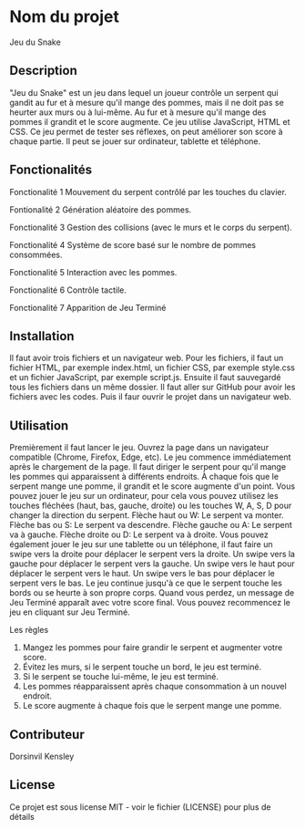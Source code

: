 # Nom du projet

Jeu du Snake

## Description

"Jeu du Snake" est un jeu dans lequel un joueur contrôle un serpent qui gandit au fur et à mesure qu'il mange des pommes, mais il ne doit pas se heurter aux murs ou à lui-même. Au fur et à mesure qu'il mange des pommes il grandit et le score augmente. Ce jeu utilise JavaScript, HTML et CSS. Ce jeu permet de tester ses réflexes, on peut améliorer son score à chaque partie. Il peut se jouer sur ordinateur, tablette et téléphone.

## Fonctionalités

Fonctionalité 1
Mouvement du serpent contrôlé par les touches du clavier. 

Fontionalité 2
Génération aléatoire des pommes.

Fonctionalité 3
Gestion des collisions (avec le murs et le corps du serpent).

Fonctionalité 4
Système de score basé sur le nombre de pommes consommées.

Fonctionalité 5
Interaction avec les pommes.

Fonctionalité 6
Contrôle tactile. 

Fonctionalité 7
Apparition de Jeu Terminé  

## Installation 

Il faut avoir trois fichiers et un navigateur web. Pour les fichiers, il faut un fichier HTML, par exemple index.html, un fichier CSS, par exemple style.css et un fichier JavaScript, par exemple script.js. Ensuite il faut sauvegardé tous les fichiers dans un même dossier. Il faut aller sur GitHub pour avoir les fichiers avec les codes. Puis il faur ouvrir le projet dans un navigateur web. 

## Utilisation

Premièrement il faut lancer le jeu. Ouvrez la page dans un navigateur compatible (Chrome, Firefox, Edge, etc). Le jeu commence immédiatement après le chargement de la page. Il faut diriger le serpent pour qu'il mange les pommes qui apparaissent à différents endroits. À chaque fois que le serpent mange une pomme, il grandit et le score augmente d'un point.
Vous pouvez jouer le jeu sur un ordinateur, pour cela vous pouvez utilisez les touches fléchées (haut, bas, gauche, droite) ou les touches W, A, S, D pour changer la direction du serpent.
Flèche haut ou W: Le serpent va monter.
Flèche bas ou S: Le serpent va descendre.
Flèche gauche ou A: Le serpent va à gauche.
Flèche droite ou D: Le serpent va à droite.
Vous pouvez également jouer le jeu sur une tablette ou un téléphone, il faut faire un swipe vers la droite pour déplacer le serpent vers la droite. Un swipe vers la gauche pour déplacer le serpent vers la gauche. Un swipe vers le haut pour déplacer le serpent vers le haut. Un swipe vers le bas pour déplacer le serpent vers le bas. Le jeu continue jusqu'à ce que le serpent touche les bords ou se heurte à son propre corps. Quand vous perdez, un message de Jeu Terminé apparaît avec votre score final. Vous pouvez recommencez le jeu en cliquant sur Jeu Terminé.


Les règles 

1. Mangez les pommes pour faire grandir le serpent et augmenter votre score.
2. Évitez les murs, si le serpent touche un bord, le jeu est terminé.
6. Si le serpent se touche lui-même, le jeu est terminé.
7. Les pommes réapparaissent après chaque consommation à un nouvel endroit.
8. Le score augmente à chaque fois que le serpent mange une pomme.
   

## Contributeur

Dorsinvil Kensley 

## License

Ce projet est sous license MIT - voir le fichier (LICENSE) pour plus de détails
